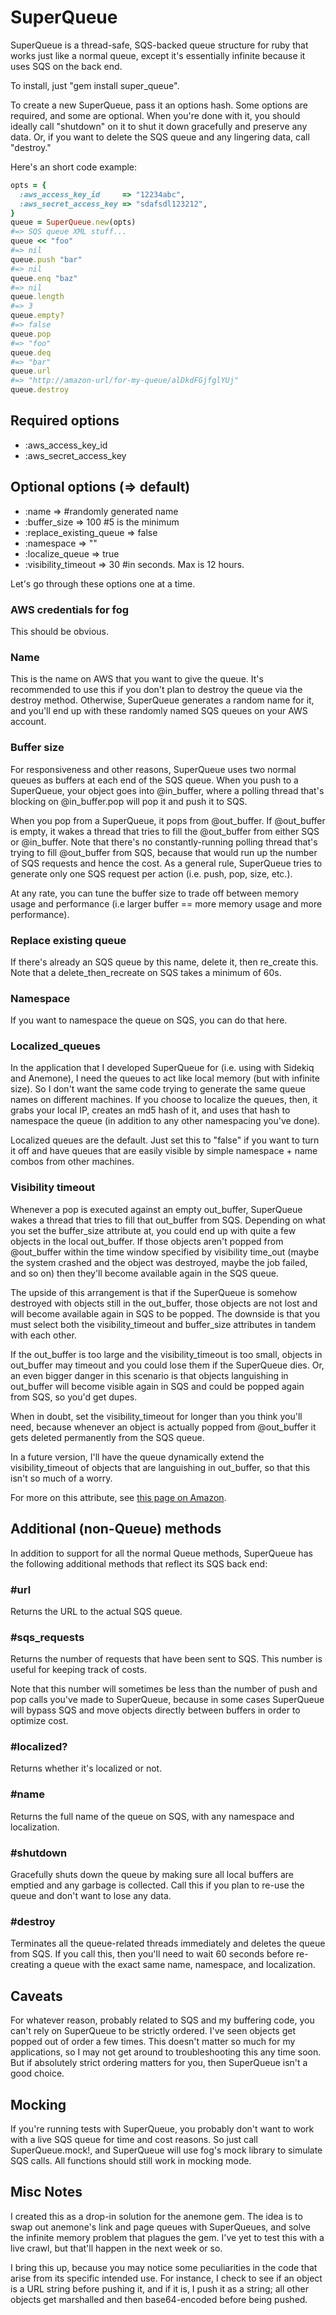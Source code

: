SuperQueue
==========

SuperQueue is a thread-safe, SQS-backed queue structure for ruby that works just like a normal queue, except it's essentially infinite because it uses SQS on the back end.

To install, just "gem install super_queue".

To create a new SuperQueue, pass it an options hash. Some options are required,
and some are optional. When you're done with it, you should ideally call
"shutdown" on it to shut it down gracefully and preserve any data. Or,
if you want to delete the SQS queue and any lingering data, call
"destroy." 

Here's an short code example:

```ruby
opts = {
  :aws_access_key_id     => "12234abc",
  :aws_secret_access_key => "sdafsdl123212",
}
queue = SuperQueue.new(opts)
#=> SQS queue XML stuff...
queue << "foo"
#=> nil
queue.push "bar"
#=> nil
queue.enq "baz"
#=> nil
queue.length
#=> 3
queue.empty?
#=> false
queue.pop
#=> "foo"
queue.deq
#=> "bar"
queue.url
#=> "http://amazon-url/for-my-queue/alDkdFGjfglYUj"
queue.destroy
```

## Required options
* :aws_access_key_id
* :aws_secret_access_key

## Optional options (=> default)
* :name                   =>       #randomly generated name
* :buffer_size            => 100   #5 is the minimum
* :replace_existing_queue => false
* :namespace              => ""
* :localize_queue         => true
* :visibility_timeout     => 30    #in seconds. Max is 12 hours.

Let's go through these options one at a time.

### AWS credentials for fog
This should be obvious.

### Name
This is the name on AWS that you want to give the queue. It's
recommended to use this if you don't plan to destroy the queue via the
destroy method. Otherwise, SuperQueue generates a random name for it,
and you'll end up with these randomly named SQS queues on your AWS
account.

### Buffer size
For responsiveness and other reasons, SuperQueue uses two normal queues
as buffers at each end of the SQS queue. When you push to a SuperQueue,
your object goes into @in_buffer, where a polling thread that's blocking
on @in_buffer.pop will pop it and push it to SQS.

When you pop from a SuperQueue, it pops from @out_buffer. If @out_buffer
is empty, it wakes a thread that tries to fill the @out_buffer from either SQS or
@in_buffer. Note that there's no constantly-running polling thread that's trying
to fill @out_buffer from SQS, because that would run up the number of SQS
requests and hence the cost. As a general rule, SuperQueue tries to generate only one SQS
request per action (i.e. push, pop, size, etc.).

At any rate, you can tune the buffer size to trade off between memory
usage and performance (i.e larger buffer == more memory usage and more
performance).

### Replace existing queue
If there's already an SQS queue by this name, delete it, then re_create
this. Note that a delete_then_recreate on SQS takes a minimum of 60s.

### Namespace
If you want to namespace the queue on SQS, you can do that here.

### Localized_queues
In the application that I developed SuperQueue for (i.e. using with
Sidekiq and Anemone), I need the queues to act like local memory (but
with infinite size). So I don't want
the same code trying to generate the same queue names on different
machines. If you choose to localize the queues, then, it grabs your
local IP, creates an md5 hash of it, and uses that hash to namespace the
queue (in addition to any other namespacing you've done).

Localized queues are the default. Just set this to "false" if you want
to turn it off and have queues that are easily visible by simple
namespace + name combos from other machines.

### Visibility timeout 
Whenever a pop is executed against an empty out_buffer, SuperQueue wakes
a thread that tries to fill that out_buffer from SQS. Depending on what
you set the buffer_size attribute at, you could end up with quite a few
objects in the local out_buffer. If those objects aren't popped from
@out_buffer within the time window specified by visibility time_out
(maybe the system crashed and the object was destroyed, maybe the job
failed, and so on) then they'll become available again in the SQS queue.

The upside of this arrangement is that if the SuperQueue is somehow destroyed
with objects still in the out_buffer, those objects are not
lost and will become available again in SQS to be popped. The downside is that you must select both the visibility_timeout
and buffer_size attributes in tandem with each other.

If the out_buffer
is too large and the visibility_timeout is too small, objects in
out_buffer may timeout and you could lose them if the
SuperQueue dies. Or, an even bigger danger in this scenario is that
objects languishing in out_buffer will become
visible again in SQS and could be popped again from SQS, so you'd get dupes.

When in doubt, set the visibility_timeout for longer than you think
you'll need, because whenever an object is actually popped from @out_buffer it gets
deleted permanently from the SQS queue.

In a future version, I'll have the queue dynamically extend the
visibility_timeout of objects that are languishing in out_buffer, so
that this isn't so much of a worry.

For more on this attribute, see [this page on
Amazon](http://docs.aws.amazon.com/AWSSimpleQueueService/latest/SQSDeveloperGuide/AboutVT.html).

## Additional (non-Queue) methods
In addition to support for all the normal Queue methods, SuperQueue has
the following additional methods that reflect its SQS back end:

### #url
Returns the URL to the actual SQS queue.

### #sqs_requests
Returns the number of requests that have been sent to SQS. This number
is useful for keeping track of costs. 

Note that this number will sometimes be
less than the number of push and pop calls you've made to SuperQueue, because in some cases
SuperQueue will bypass SQS and move objects directly between buffers in order to
optimize cost. 

### #localized?
Returns whether it's localized or not.

### #name
Returns the full name of the queue on SQS, with any namespace and
localization.

### #shutdown
Gracefully shuts down the queue by making sure all local buffers are
emptied and any garbage is collected. Call this if you plan to re-use
the queue and don't want to lose any data.

### #destroy
Terminates all the queue-related threads immediately and deletes the
queue from SQS. If you call this, then you'll need to wait 60 seconds
before re-creating a queue with the exact same name, namespace, and
localization.

## Caveats
For whatever reason, probably related to SQS and my buffering code, you
can't rely on SuperQueue to be strictly ordered. I've seen objects get
popped out of order a few times. This doesn't matter so much for my
applications, so I may not get around to troubleshooting this any time
soon. But if absolutely strict ordering matters for you, then SuperQueue isn't a
good choice.

## Mocking
If you're running tests with SuperQueue, you probably don't want to work
with a live SQS queue for time and cost reasons. So just call
SuperQueue.mock!, and SuperQueue will use fog's mock library to simulate
SQS calls. All functions should still work in mocking mode.

## Misc Notes
I created this as a drop-in solution for the anemone gem. The idea is to
swap out anemone's link and page queues with SuperQueues, and solve the
infinite memory problem that plagues the gem. I've yet to test this with
a live crawl, but that'll happen in the next week or so.

I bring this up, because you may notice some peculiarities in the code
that arise from its specific intended use. For instance, I check to see
if an object is a URL string before pushing it, and if it is, I push it
as a string; all other objects get marshalled and then base64-encoded
before being pushed.
